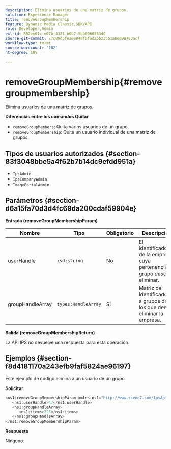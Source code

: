```yaml
---
description: Elimina usuarios de una matriz de grupos.
solution: Experience Manager
title: removeGroupMembership
feature: Dynamic Media Classic,SDK/API
role: Developer,Admin
exl-id: 892ee01c-e07b-4321-b0b7-5bb606036340
source-git-commit: 77c88d5fe20e048f6fad2bb23cb1abe090793acf
workflow-type: tm+mt
source-wordcount: '102'
ht-degree: 10%

---
```


# removeGroupMembership{#removegroupmembership}

Elimina usuarios de una matriz de grupos.

**Diferencias entre los comandos Quitar**

* `removeGroupMembers`: Quita varios usuarios de un grupo.
* `removeGroupMembership`: Quita un usuario individual de una matriz de grupos.

## Tipos de usuarios autorizados {#section-83f3048bbe5a4f62b7b14dc9efdd951a}

* `IpsAdmin`
* `IpsCompanyAdmin`
* `ImagePortalAdmin`

## Parámetros {#section-d6a15fa70d3d4fc69da200cdaf59904e}

**Entrada (removeGroupMembershipParam)**

| Nombre | Tipo | Obligatorio | Descripción |
|---|---|---|---|
| userHandle | `xsd:string` | No | El identificador de la empresa cuya pertenencia a grupo desea eliminar. |
| groupHandleArray | `types:HandleArray` | Sí | Matriz de identificadores a grupos de los que desea eliminar la empresa. |

**Salida (removeGroupMembershipReturn)**

La API IPS no devuelve una respuesta para esta operación.

## Ejemplos {#section-f8d4181170a243efb9faf5824ae96197}

Este ejemplo de código elimina a un usuario de un grupo.

**Solicitar**

```java
<ns1:removeGroupMembershipParam xmlns:ns1="http://www.scene7.com/IpsApi/xsd">
   <ns1:userHandle>47</ns1:userHandle>
   <ns1:groupHandleArray>
      <ns1:items>225</ns1:items>
   </ns1:groupHandleArray>
</ns1:removeGroupMembershipParam>
```

**Respuesta**

Ninguno.
